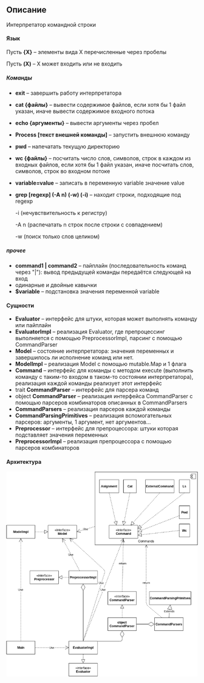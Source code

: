 ## Описание

Интерпретатор командной строки

#### Язык

Пусть **{X}** – элементы вида X перечисленные через пробелы

Пусть **(X)** – X может входить или не входить

##### Команды
* **exit** – завершить работу интерпретатора
* **cat {файлы}** – вывести содержимое файлов, если хотя бы 1 файл указан, иначе вывести содержимое входного потока
* **echo {аргументы}** – вывести аргументы через пробел
* **Process [текст внешней команды]** – запустить внешнюю команду
* **pwd** – напечатать текущую директорию
* **wc {файлы}** – посчитать число слов, символов, строк в каждом из входных файлов, если хотя бы 1 файл указан, иначе посчитать слов, символов, строк во входном потоке
* **variable=value** – записать в переменную variable значение value
* **grep [regexp] (-A n) (-w) (-i)** – находит строки, подходящие под regexp 

  -i (нечувствительность к регистру)
 
  -A n (распечатать n строк после строки с совпадением)

  -w (поиск только слов целиком)
 
##### прочее
* **command1 | command2** – пайплайн (последовательность команд через "|"): вывод предыдущей команды передаётся следующей на вход
* одинарные и двойные кавычки
* **$variable** – подстановка значения переменной variable

#### Сущности

* **Evaluator** – интерфейс для штуки, которая может выполнять команду или пайплайн
* **EvaluatorImpl** – реализация Evaluator, где препроцессинг выполняется с помощью PreprocessorImpl, парсинг с помощью CommandParser
* **Model** – состояние интерпретатора: значения переменных и завершилось ли исполнение команд или нет.
* **ModelImpl** – реализация Model с помощью mutable.Map и 1 флага
* **Command** – интерфейс для команды c методом execute (выполнить команду с таким-то входом в таком-то состоянии интерпретатора), реализация каждой команды реализует этот интерфейс
* trait **CommandParser** – интерфейс для парсера команд
* object **CommandParser** – реализация интерфейса CommandParser с помощью парсеров комбинаторов описанных в CommandParsers
* **CommandParsers** – реализация парсеров каждой команды
* **CommandParsingPrimitives** – реализация вспомогательных парсеров: аргументы, 1 аргумент, нет аргументов...
* **Preprocessor** – интерфейс для препроцессора: штуки которая подставляет значения переменных
* **PreprocessorImpl** – реализация препроцессора с помощью парсеров комбинаторов

#### Архитектура

<img src="diagram.png" />
